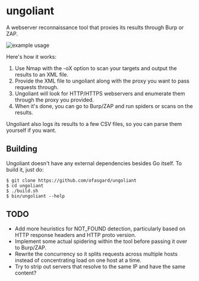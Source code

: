 # ungoliant

A webserver reconnaissance tool that proxies its results through Burp or ZAP.

![example usage](https://user-images.githubusercontent.com/19550999/75923495-1bd2f100-5e5d-11ea-973e-82a628f6971e.png)

Here's how it works:

1. Use Nmap with the -oX option to scan your targets and output the results to an XML file.
2. Provide the XML file to ungoliant along with the proxy you want to pass requests through.
3. Ungoliant will look for HTTP/HTTPS webservers and enumerate them through the proxy you provided.
4. When it's done, you can go to Burp/ZAP and run spiders or scans on the results.

Ungoliant also logs its results to a few CSV files, so you can parse them yourself if you want.

## Building

Ungoliant doesn't have any external dependencies besides Go itself. To build it, just do:

```shell
$ git clone https://github.com/ofasgard/ungoliant
$ cd ungoliant
$ ./build.sh
$ bin/ungoliant --help
```

## TODO

- Add more heuristics for NOT_FOUND detection, particularly based on HTTP response headers and HTTP proto version.
- Implement some actual spidering within the tool before passing it over to Burp/ZAP.
- Rewrite the concurrency so it splits requests across multiple hosts instead of concentrating load on one host at a time.
- Try to strip out servers that resolve to the same IP and have the same content?
